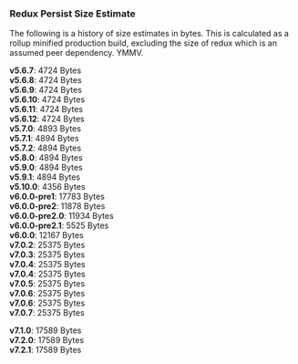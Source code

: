 ### Redux Persist Size Estimate
The following is a history of size estimates in bytes. This is calculated as a rollup minified production build, excluding the size of redux which is an assumed peer dependency. YMMV.

**v5.6.7**: 4724 Bytes  
**v5.6.8**: 4724 Bytes  
**v5.6.9**: 4724 Bytes  
**v5.6.10**: 4724 Bytes  
**v5.6.11**: 4724 Bytes  
**v5.6.12**: 4724 Bytes  
**v5.7.0**: 4893 Bytes  
**v5.7.1**: 4894 Bytes  
**v5.7.2**: 4894 Bytes  
**v5.8.0**: 4894 Bytes  
**v5.9.0**: 4894 Bytes  
**v5.9.1**: 4894 Bytes  
**v5.10.0**: 4356 Bytes  
**v6.0.0-pre1**: 17783 Bytes  
**v6.0.0-pre2**: 11878 Bytes  
**v6.0.0-pre2.0**: 11934 Bytes  
**v6.0.0-pre2.1**: 5525 Bytes  
**v6.0.0**: 12167 Bytes  
**v7.0.2**: 25375 Bytes  
**v7.0.3**: 25375 Bytes  
**v7.0.4**: 25375 Bytes  
**v7.0.4**: 25375 Bytes  
**v7.0.5**: 25375 Bytes  
**v7.0.6**: 25375 Bytes  
**v7.0.6**: 25375 Bytes  
**v7.0.7**: 25375 Bytes  

**v7.1.0**: 17589 Bytes  
**v7.2.0**: 17589 Bytes  
**v7.2.1**: 17589 Bytes  
